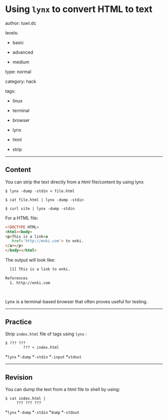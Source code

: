 # Using `lynx` to convert HTML to text
author: tuwi.dc

levels:

  - basic

  - advanced

  - medium

type: normal

category: hack

tags:

  - linux

  - terminal

  - browser

  - lynx

  - html

  - strip

---
## Content

You can strip the text directly from a html file/content by using lynx
```
$ lynx -dump -stdin < file.html
```

```
$ cat file.html | lynx -dump -stdin
```
```
$ curl site | lynx -dump -stdin
```
For a HTML file:
```html
<!DOCTYPE HTML>
<html><body>
<p>This is a link<a
   href='http://enki.com'> to enki.
</a></p>
</body></html>
```
The output will look like:
```bash
  [1] This is a link to enki.

References
  1. http://enki.com

  
```

Lynx is a terminal-based browser that often proves useful for testing.

---
## Practice

Strip `index.html` file of tags using `lynx` :
```
$ ??? ??? 
        ??? < index.html
```
*`lynx`
*`-dump`
*`-stdin`
*`-input`
*`stdout`

---
## Revision

You can dump the text from a html file to shell by using:
```
$ cat index.html | 
     ??? ??? ???
```
*`lynx`
*`-dump`
*`-stdin`
*`dump`
*`-stdout`